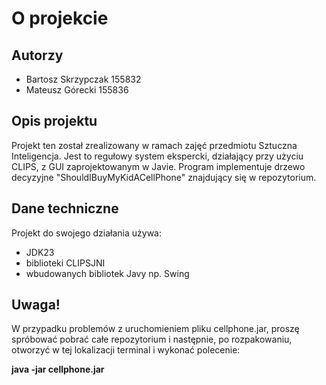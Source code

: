 # O projekcie

## Autorzy

- Bartosz Skrzypczak 155832
- Mateusz Górecki 155836

## Opis projektu

Projekt ten został zrealizowany w ramach zajęć przedmiotu Sztuczna Inteligencja. Jest to regułowy system ekspercki, działający przy użyciu CLIPS, z GUI zaprojektowanym w Javie. Program implementuje drzewo decyzyjne "ShouldIBuyMyKidACellPhone" znajdujący się w repozytorium.

## Dane techniczne

Projekt do swojego działania używa:
  - JDK23
  - biblioteki CLIPSJNI
  - wbudowanych bibliotek Javy np. Swing

## Uwaga!

W przypadku problemów z uruchomieniem pliku cellphone.jar, proszę spróbować pobrać całe repozytorium i następnie, po rozpakowaniu, otworzyć w tej lokalizacji terminal i wykonać polecenie: 

**java -jar cellphone.jar**
